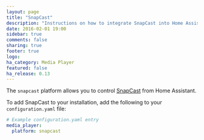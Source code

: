 ```yaml
---
layout: page
title: "SnapCast"
description: "Instructions on how to integrate SnapCast into Home Assistant."
date: 2016-02-01 19:00
sidebar: true
comments: false
sharing: true
footer: true
logo:
ha_category: Media Player
featured: false
ha_release: 0.13
---
```


The `snapcast` platform allows you to control [SnapCast](https://github.com/badaix/snapcast) from Home Assistant.

To add SnapCast to your installation, add the following to your `configuration.yaml` file:

```yaml
# Example configuration.yaml entry
media_player:
  platform: snapcast
```
